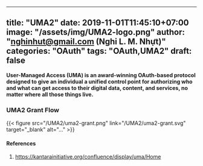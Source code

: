 
---
title: "UMA2"
date: 2019-11-01T11:45:10+07:00
image: "/assets/img/UMA2-logo.png"
author: "nghinhut@gmail.com (Nghi L. M. Nhựt)"
categories: "OAuth"
tags: "OAuth,UMA2"
draft: false
---

**User-Managed Access (UMA) is an award-winning OAuth-based protocol designed to give an individual a unified control point for authorizing who and what can get access to their digital data, content, and services, no matter where all those things live.**
<!--more-->

### UMA2 Grant Flow
{{< figure src="/UMA2/uma2-grant.png" link="/UMA2/uma2-grant.svg" target="_blank" alt="..." >}}

#### References
1. https://kantarainitiative.org/confluence/display/uma/Home
